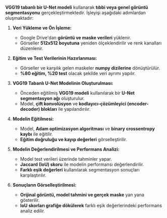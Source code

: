 **VGG19 tabanlı bir U-Net modeli** kullanarak **tıbbi veya genel görüntü segmentasyonu** gerçekleştirmektedir. İşleyişi aşağıdaki adımlardan oluşmaktadır:  

1. **Veri Yükleme ve Ön İşleme:**  
   - Google Drive'dan **görüntü ve maske verileri** yüklenir.  
   - Görseller **512x512 boyutuna** yeniden ölçeklendirilir ve renk kanalları düzenlenir.  

2. **Eğitim ve Test Verilerinin Hazırlanması:**  
   - Görseller ve karşılık gelen maskeler **numpy dizilerine** dönüştürülür.  
   - **%80 eğitim, %20 test** olacak şekilde veri ayrımı yapılır.  

3. **VGG19 Tabanlı U-Net Modelinin Oluşturulması:**  
   - Önceden eğitilmiş **VGG19 modeli** kullanılarak bir **U-Net segmentasyon ağı** oluşturulur.  
   - Model, **çift konvolüsyon** ve **kodlayıcı-çözümleyici (encoder-decoder) blokları** ile yapılandırılır.  

4. **Modelin Eğitilmesi:**  
   - Model, **Adam optimizasyon algoritması** ve **binary crossentropy kaybı** ile eğitilir.  
   - **Eğitim doğruluğu ve kayıp değerleri** görselleştirilir.  

5. **Modelin Değerlendirilmesi ve Performans Analizi:**  
   - Model test verileri üzerinde tahminler yapar.  
   - **Jaccard (IoU) skoru** ile modelin performansı değerlendirilir.  
   - **Farklı eşik değerleri** kullanılarak segmentasyon sonuçları karşılaştırılır.  

6. **Sonuçların Görselleştirilmesi:**  
   - **Orijinal görüntü, model tahmini ve gerçek maske** yan yana gösterilir.  
   - **IoU skorları grafiğe dökülerek** farklı eşik değerlerindeki performans analiz edilir.  
